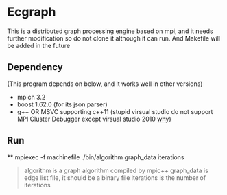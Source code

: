 # Ecgraph
This is a distributed graph processing engine based on mpi, and it needs further modification so do not clone it although it can run. And Makefile will be added in the future
## Dependency 
(This program depends on below, and it works well in other versions)
* mpich 3.2
* boost 1.62.0 (for its json parser)
* g++ OR MSVC supporting c++11 (stupid virsual studio do not support MPI Cluster Debugger except virsual studio 2010 [why](https://visualstudio.uservoice.com/forums/121579-visual-studio-ide/suggestions/3075084-bring-back-the-mpi-cluster-debugger))
## Run
** mpiexec -f machinefile ./bin/algorithm graph_data iterations
> algorithm is a graph algorithm compiled by mpic++
> graph_data is edge list file, it should be a binary file
> iterations is the number of iterations
